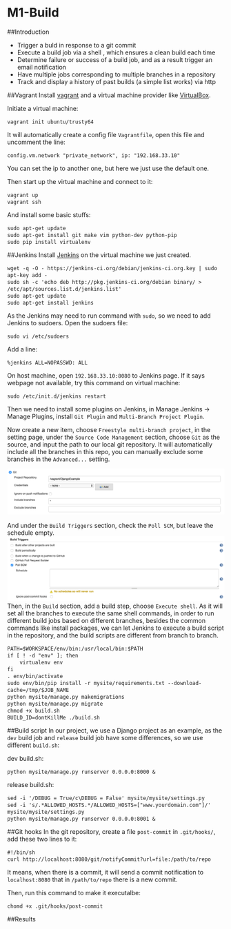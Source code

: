 # M1-Build

##Introduction

 * Trigger a buld in response to a git commit
 * Execute a build job via a shell , which ensures a clean build each time
 * Determine failure or success of a build job, and as a result trigger an email notification
 * Have multiple jobs corresponding to multiple branches in a repository 
 * Track and display a history of past builds (a simple list works) via http

##Vagrant
Install [vagrant](https://www.vagrantup.com/downloads.html) and a virtual machine provider like [VirtualBox](https://www.virtualbox.org/wiki/Downloads).

Initiate a virtual machine:

	vagrant init ubuntu/trusty64
It will automatically create a config file `Vagrantfile`, open this file and uncomment the line:

	config.vm.network "private_network", ip: "192.168.33.10"

You can set the ip to another one, but here we just use the default one.

Then start up the virtual machine and connect to it:

	vagrant up
	vagrant ssh
	
And install some basic stuffs:

	sudo apt-get update
	sudo apt-get install git make vim python-dev python-pip
	sudo pip install virtualenv
##Jenkins
Install [Jenkins](https://jenkins-ci.org/) on the virtual machine we just created.
		
	wget -q -O - https://jenkins-ci.org/debian/jenkins-ci.org.key | sudo apt-key add -
	sudo sh -c 'echo deb http://pkg.jenkins-ci.org/debian binary/ > /etc/apt/sources.list.d/jenkins.list'
	sudo apt-get update
	sudo apt-get install jenkins
As the Jenkins may need to run command with `sudo`, so we need to add Jenkins to sudoers. Open the sudoers file:

	sudo vi /etc/sudoers

Add a line:

	%jenkins ALL=NOPASSWD: ALL


On host machine, open `192.168.33.10:8080` to Jenkins page. If it says webpage not available, try this command on virtual machine:

	sudo /etc/init.d/jenkins restart
	
Then we need to install some plugins on Jenkins, in Manage Jenkins -> Manage Plugins, install `Git Plugin` and `Multi-Branch Project Plugin`.

Now create a new item, choose `Freestyle multi-branch project`, in the setting page, under the `Source Code Management` section, choose `Git` as the source, and input the path to our local git repository. It will automatically include all the branches in this repo, you can manually exclude some branches in the `Advanced...` setting. 

![image](https://raw.githubusercontent.com/DevOpsGHZ/M1-Build/master/screenshots/project-config-git.png)

And under the `Build Triggers` section, check the `Poll SCM`, but leave the schedule empty. 
![image](https://raw.githubusercontent.com/DevOpsGHZ/M1-Build/master/screenshots/project-config-trigger.png)
Then, in the `Build` section, add a build step, choose `Execute shell`. As it will set all the branches to execute the same shell commands, in order to run different build jobs based on different branches, besides the common commands like install packages, we can let Jenkins to execute a build script in the repository, and the build scripts are different from branch to branch.

	PATH=$WORKSPACE/env/bin:/usr/local/bin:$PATH
	if [ ! -d "env" ]; then
        virtualenv env
	fi
	. env/bin/activate
	sudo env/bin/pip install -r mysite/requirements.txt --download-cache=/tmp/$JOB_NAME
	python mysite/manage.py makemigrations
	python mysite/manage.py migrate
	chmod +x build.sh
	BUILD_ID=dontKillMe ./build.sh

##Build script
In our project, we use a Django project as an example, as the `dev` build job and `release` build job have some differences, so we use different `build.sh`:

dev build.sh:
	
	python mysite/manage.py runserver 0.0.0.0:8000 &

release build.sh:
	
	sed -i '/DEBUG = True/c\DEBUG = False' mysite/mysite/settings.py
	sed -i 's/.*ALLOWED_HOSTS.*/ALLOWED_HOSTS=["www.yourdomain.com"]/' mysite/mysite/settings.py
	python mysite/manage.py runserver 0.0.0.0:8001 &
##Git hooks
In the git repository, create a file `post-commit` in `.git/hooks/`, add these two lines to it:

	#!/bin/sh
	curl http://localhost:8080/git/notifyCommit?url=file:/path/to/repo
	
It means, when there is a commit, it will send a commit notification to `localhost:8080` that in `/path/to/repo` there is a new commit.

Then, run this command to make it executalbe:

	chomd +x .git/hooks/post-commit

##Results


